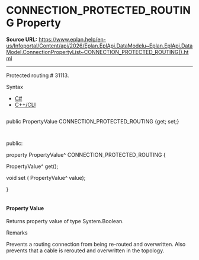 # CONNECTION_PROTECTED_ROUTING Property

**Source URL:** https://www.eplan.help/en-us/Infoportal/Content/api/2026/Eplan.EplApi.DataModelu~Eplan.EplApi.DataModel.ConnectionPropertyList~CONNECTION_PROTECTED_ROUTING().html

---

Protected routing # 31113.

Syntax

- [C#](#i-syntax-CS)
- [C++/CLI](#i-syntax-CPP2005)

```
```
public PropertyValue CONNECTION_PROTECTED_ROUTING {get; set;}
```
```

```
```
public:

property PropertyValue^ CONNECTION_PROTECTED_ROUTING {

   PropertyValue^ get();

   void set (    PropertyValue^ value);

}
```
```

#### Property Value

Returns property value of type System.Boolean.

Remarks

Prevents a routing connection from being re-routed and overwritten. Also prevents that a cable is rerouted and overwritten in the topology.
